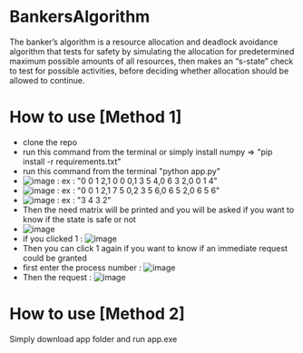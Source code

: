 # BankersAlgorithm

The banker’s algorithm is a resource allocation and deadlock avoidance algorithm that tests for safety by simulating the allocation for predetermined maximum possible amounts of all resources, then makes an “s-state” check to test for possible activities, before deciding whether allocation should be allowed to continue.

# How to use [Method 1]

 - clone the repo
 - run this command from the terminal or simply install numpy => "pip install -r requirements.txt"
 - run this command from the terminal "python app.py"
 - ![image](https://user-images.githubusercontent.com/54520113/118970698-cc4be880-b96e-11eb-973a-2a6f48ba4077.png) : ex : "0 0 1 2,1 0 0 0,1 3 5 4,0 6 3 2,0 0 1 4"
 - ![image](https://user-images.githubusercontent.com/54520113/118970747-dec62200-b96e-11eb-9deb-b8f91e6a87c9.png) : ex : "0 0 1 2,1 7 5 0,2 3 5 6,0 6 5 2,0 6 5 6"
 - ![image](https://user-images.githubusercontent.com/54520113/118970793-ebe31100-b96e-11eb-80bc-8fb8301e5f14.png) : ex : "3 4 3 2"
 - Then the need matrix will be printed and you will be asked if you want to know if the state is safe or not
 - ![image](https://user-images.githubusercontent.com/54520113/118971130-53995c00-b96f-11eb-9a80-42b67d74e4ea.png)
 - if you clicked 1 : ![image](https://user-images.githubusercontent.com/54520113/118971162-601db480-b96f-11eb-95da-1a7d76ea6ec5.png)
 - Then you can click 1 again if you want to know if an immediate request could be granted
 - first enter the process number : ![image](https://user-images.githubusercontent.com/54520113/118971239-7592de80-b96f-11eb-9960-c063241e4670.png)
 - Then the request : ![image](https://user-images.githubusercontent.com/54520113/118971376-a1ae5f80-b96f-11eb-9b7f-55c197ef52f2.png)

# How to use [Method 2]

Simply download app folder and run app.exe

